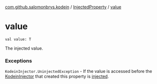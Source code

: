 [com.github.salomonbrys.kodein](../index.md) / [InjectedProperty](index.md) / [value](.)

# value

`val value: T`

The injected value.

### Exceptions

`KodeinInjector.UninjectedException` - If the value is accessed before the [KodeinInjector](../-kodein-injector/index.md) that created this property is [injected](../-kodein-injector/inject.md).